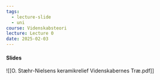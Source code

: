 ```yaml
---
tags:
  - lecture-slide
  - uni
course: Videnskabsteori
lecture: Lecture 0
date: 2025-02-03
---
```

#### Slides
![[O. Stæhr-Nielsens keramikrelief Videnskabernes Træ.pdf]]
